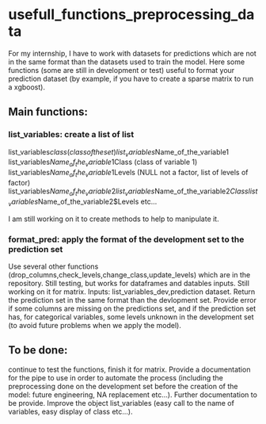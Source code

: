 # usefull_functions_preprocessing_data
For my internship, I have to work with datasets for predictions which are not in the same format than the datasets used to train the model. 
Here some functions (some are still in development or test) useful to format your prediction dataset (by example, if you have to create a sparse matrix to run a xgboost).

## Main functions:
### list_variables: create a list of list

list_variables$class    (class of the set)
list_variables$Name_of_the_variable1
list_variables$Name_of_the_variable1$Class (class of variable 1)
list_variables$Name_of_the_variable1$Levels  (NULL not a factor, list of levels of factor)
list_variables$Name_of_the_variable2
list_variables$Name_of_the_variable2$Class
list_variables$Name_of_the_variable2$Levels
etc...

I am still working on it to create methods to help to manipulate it.

### format_pred: apply the format of the development set to the prediction set
Use several other functions (drop_columns,check_levels,change_class,update_levels) which are in the repository. Still testing, but works for dataframes and datables inputs. Still working on it for matrix. Inputs: list_variables_dev,prediction dataset. Return the prediction set in the same format than the devlopment set. Provide error if some columns are missing on the predictions set, and if the prediction set has, for categorical variables, some levels unknown in the development set (to avoid future problems when we apply the model).


## To be done: 
continue to test the functions, finish it for matrix. Provide a documentation for the pipe to use in order to automate the process (including the preprocessing done on the development set before the creation of the model: future engineering, NA replacement etc...). Further documentation to be provide.
Improve the object list_variables (easy call to the name of variables, easy display of class etc...).
